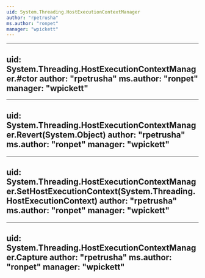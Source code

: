 ```yaml
---
uid: System.Threading.HostExecutionContextManager
author: "rpetrusha"
ms.author: "ronpet"
manager: "wpickett"
---
```


---
uid: System.Threading.HostExecutionContextManager.#ctor
author: "rpetrusha"
ms.author: "ronpet"
manager: "wpickett"
---

---
uid: System.Threading.HostExecutionContextManager.Revert(System.Object)
author: "rpetrusha"
ms.author: "ronpet"
manager: "wpickett"
---

---
uid: System.Threading.HostExecutionContextManager.SetHostExecutionContext(System.Threading.HostExecutionContext)
author: "rpetrusha"
ms.author: "ronpet"
manager: "wpickett"
---

---
uid: System.Threading.HostExecutionContextManager.Capture
author: "rpetrusha"
ms.author: "ronpet"
manager: "wpickett"
---
